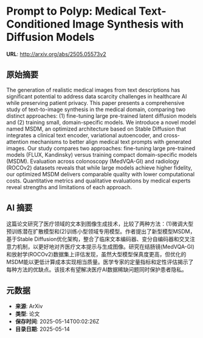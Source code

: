 # Prompt to Polyp: Medical Text-Conditioned Image Synthesis with Diffusion Models

**URL**: http://arxiv.org/abs/2505.05573v2

## 原始摘要

The generation of realistic medical images from text descriptions has
significant potential to address data scarcity challenges in healthcare AI
while preserving patient privacy. This paper presents a comprehensive study of
text-to-image synthesis in the medical domain, comparing two distinct
approaches: (1) fine-tuning large pre-trained latent diffusion models and (2)
training small, domain-specific models. We introduce a novel model named MSDM,
an optimized architecture based on Stable Diffusion that integrates a clinical
text encoder, variational autoencoder, and cross-attention mechanisms to better
align medical text prompts with generated images. Our study compares two
approaches: fine-tuning large pre-trained models (FLUX, Kandinsky) versus
training compact domain-specific models (MSDM). Evaluation across colonoscopy
(MedVQA-GI) and radiology (ROCOv2) datasets reveals that while large models
achieve higher fidelity, our optimized MSDM delivers comparable quality with
lower computational costs. Quantitative metrics and qualitative evaluations by
medical experts reveal strengths and limitations of each approach.


## AI 摘要

这篇论文研究了医疗领域的文本到图像生成技术，比较了两种方法：(1)微调大型预训练潜在扩散模型和(2)训练小型领域专用模型。作者提出了新型模型MSDM，基于Stable Diffusion优化架构，整合了临床文本编码器、变分自编码器和交叉注意力机制，以更好地对齐医疗文本提示与生成图像。研究在结肠镜(MedVQA-GI)和放射学(ROCOv2)数据集上评估发现，虽然大型模型保真度更高，但优化的MSDM能以更低计算成本实现相当质量。医学专家的定量指标和定性评估揭示了每种方法的优缺点。该技术有望解决医疗AI数据稀缺问题同时保护患者隐私。

## 元数据

- **来源**: ArXiv
- **类型**: 论文
- **保存时间**: 2025-05-14T00:02:26Z
- **目录日期**: 2025-05-14
